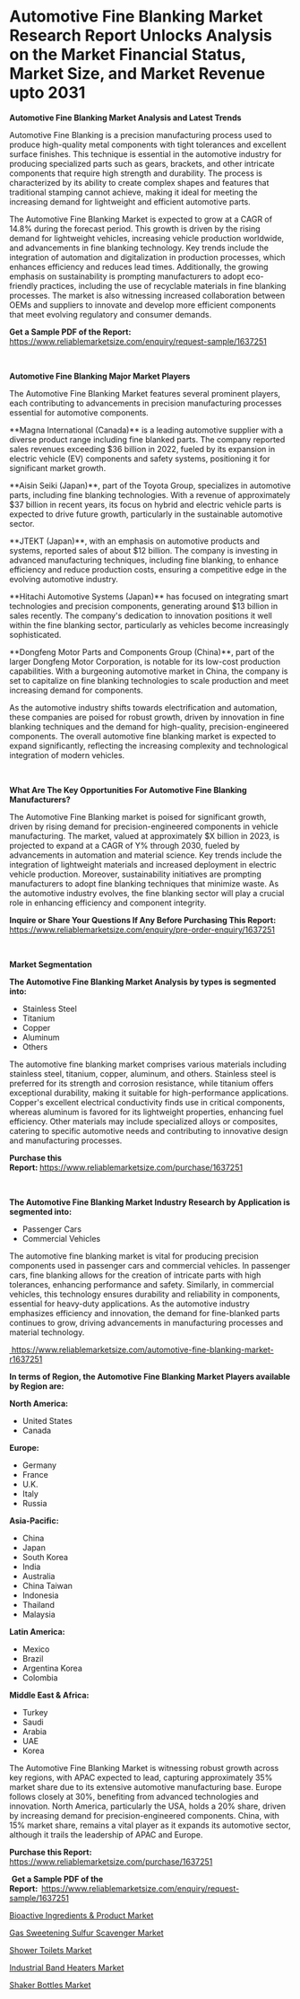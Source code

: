 <p><h1>Automotive Fine Blanking Market Research Report Unlocks Analysis on the Market Financial Status, Market Size, and Market Revenue upto 2031</h1></p><p><strong>Automotive Fine Blanking Market Analysis and Latest Trends</strong></p>
<p><p>Automotive Fine Blanking is a precision manufacturing process used to produce high-quality metal components with tight tolerances and excellent surface finishes. This technique is essential in the automotive industry for producing specialized parts such as gears, brackets, and other intricate components that require high strength and durability. The process is characterized by its ability to create complex shapes and features that traditional stamping cannot achieve, making it ideal for meeting the increasing demand for lightweight and efficient automotive parts.</p><p>The Automotive Fine Blanking Market is expected to grow at a CAGR of 14.8% during the forecast period. This growth is driven by the rising demand for lightweight vehicles, increasing vehicle production worldwide, and advancements in fine blanking technology. Key trends include the integration of automation and digitalization in production processes, which enhances efficiency and reduces lead times. Additionally, the growing emphasis on sustainability is prompting manufacturers to adopt eco-friendly practices, including the use of recyclable materials in fine blanking processes. The market is also witnessing increased collaboration between OEMs and suppliers to innovate and develop more efficient components that meet evolving regulatory and consumer demands.</p></p>
<p><strong>Get a Sample PDF of the Report:&nbsp;</strong> <a href="https://www.reliablemarketsize.com/enquiry/request-sample/1637251">https://www.reliablemarketsize.com/enquiry/request-sample/1637251</a></p>
<p>&nbsp;</p>
<p><strong>Automotive Fine Blanking Major Market Players</strong></p>
<p><p>The Automotive Fine Blanking Market features several prominent players, each contributing to advancements in precision manufacturing processes essential for automotive components. </p><p>**Magna International (Canada)** is a leading automotive supplier with a diverse product range including fine blanked parts. The company reported sales revenues exceeding $36 billion in 2022, fueled by its expansion in electric vehicle (EV) components and safety systems, positioning it for significant market growth.</p><p>**Aisin Seiki (Japan)**, part of the Toyota Group, specializes in automotive parts, including fine blanking technologies. With a revenue of approximately $37 billion in recent years, its focus on hybrid and electric vehicle parts is expected to drive future growth, particularly in the sustainable automotive sector.</p><p>**JTEKT (Japan)**, with an emphasis on automotive products and systems, reported sales of about $12 billion. The company is investing in advanced manufacturing techniques, including fine blanking, to enhance efficiency and reduce production costs, ensuring a competitive edge in the evolving automotive industry.</p><p>**Hitachi Automotive Systems (Japan)** has focused on integrating smart technologies and precision components, generating around $13 billion in sales recently. The company's dedication to innovation positions it well within the fine blanking sector, particularly as vehicles become increasingly sophisticated.</p><p>**Dongfeng Motor Parts and Components Group (China)**, part of the larger Dongfeng Motor Corporation, is notable for its low-cost production capabilities. With a burgeoning automotive market in China, the company is set to capitalize on fine blanking technologies to scale production and meet increasing demand for components.</p><p>As the automotive industry shifts towards electrification and automation, these companies are poised for robust growth, driven by innovation in fine blanking techniques and the demand for high-quality, precision-engineered components. The overall automotive fine blanking market is expected to expand significantly, reflecting the increasing complexity and technological integration of modern vehicles.</p></p>
<p>&nbsp;</p>
<p><strong>What Are The Key Opportunities For Automotive Fine Blanking Manufacturers?</strong></p>
<p><p>The Automotive Fine Blanking market is poised for significant growth, driven by rising demand for precision-engineered components in vehicle manufacturing. The market, valued at approximately $X billion in 2023, is projected to expand at a CAGR of Y% through 2030, fueled by advancements in automation and material science. Key trends include the integration of lightweight materials and increased deployment in electric vehicle production. Moreover, sustainability initiatives are prompting manufacturers to adopt fine blanking techniques that minimize waste. As the automotive industry evolves, the fine blanking sector will play a crucial role in enhancing efficiency and component integrity.</p></p>
<p><strong>Inquire or Share Your Questions If Any Before Purchasing This Report:</strong> <a href="https://www.reliablemarketsize.com/enquiry/pre-order-enquiry/1637251">https://www.reliablemarketsize.com/enquiry/pre-order-enquiry/1637251</a></p>
<p>&nbsp;</p>
<p><strong>Market Segmentation</strong></p>
<p><strong>The Automotive Fine Blanking Market Analysis by types is segmented into:</strong></p>
<p><ul><li>Stainless Steel</li><li>Titanium</li><li>Copper</li><li>Aluminum</li><li>Others</li></ul></p>
<p><p>The automotive fine blanking market comprises various materials including stainless steel, titanium, copper, aluminum, and others. Stainless steel is preferred for its strength and corrosion resistance, while titanium offers exceptional durability, making it suitable for high-performance applications. Copper's excellent electrical conductivity finds use in critical components, whereas aluminum is favored for its lightweight properties, enhancing fuel efficiency. Other materials may include specialized alloys or composites, catering to specific automotive needs and contributing to innovative design and manufacturing processes.</p></p>
<p><strong>Purchase this Report:&nbsp;</strong><a href="https://www.reliablemarketsize.com/purchase/1637251">https://www.reliablemarketsize.com/purchase/1637251</a></p>
<p>&nbsp;</p>
<p><strong>The Automotive Fine Blanking Market Industry Research by Application is segmented into:</strong></p>
<p><ul><li>Passenger Cars</li><li>Commercial Vehicles</li></ul></p>
<p><p>The automotive fine blanking market is vital for producing precision components used in passenger cars and commercial vehicles. In passenger cars, fine blanking allows for the creation of intricate parts with high tolerances, enhancing performance and safety. Similarly, in commercial vehicles, this technology ensures durability and reliability in components, essential for heavy-duty applications. As the automotive industry emphasizes efficiency and innovation, the demand for fine-blanked parts continues to grow, driving advancements in manufacturing processes and material technology.</p></p>
<p><a href="https://www.reliablemarketsize.com/automotive-fine-blanking-market-r1637251">&nbsp;https://www.reliablemarketsize.com/automotive-fine-blanking-market-r1637251</a></p>
<p><strong>In terms of Region, the Automotive Fine Blanking Market Players available by Region are:</strong></p>
<p>
    <p> <strong> North America: </strong>
        <ul>
            <li>United States</li>
            <li>Canada</li>
        </ul>
        </p> 
    <p> <strong> Europe: </strong>
        <ul>
            <li>Germany</li>
            <li>France</li>
            <li>U.K.</li>
            <li>Italy</li>
            <li>Russia</li>
        </ul>
        </p> 
    <p> <strong> Asia-Pacific: </strong>
        <ul>
            <li>China</li>
            <li>Japan</li>
            <li>South Korea</li>
            <li>India</li>
            <li>Australia</li>
            <li>China Taiwan</li>
            <li>Indonesia</li>
            <li>Thailand</li>
            <li>Malaysia</li>
        </ul>
        </p> 
    <p> <strong> Latin America: </strong>
        <ul>
            <li>Mexico</li>
            <li>Brazil</li>
            <li>Argentina Korea</li>
            <li>Colombia</li>
        </ul>
        </p> 
    <p> <strong> Middle East & Africa: </strong>
        <ul>
            <li>Turkey</li>
            <li>Saudi</li>
            <li>Arabia</li>
            <li>UAE</li>
            <li>Korea</li>
        </ul>
    </p>
    </p>
<p><p>The Automotive Fine Blanking Market is witnessing robust growth across key regions, with APAC expected to lead, capturing approximately 35% market share due to its extensive automotive manufacturing base. Europe follows closely at 30%, benefiting from advanced technologies and innovation. North America, particularly the USA, holds a 20% share, driven by increasing demand for precision-engineered components. China, with 15% market share, remains a vital player as it expands its automotive sector, although it trails the leadership of APAC and Europe.</p></p>
<p><strong>Purchase this Report: </strong><a href="https://www.reliablemarketsize.com/purchase/1637251">https://www.reliablemarketsize.com/purchase/1637251</a></p>
<p>&nbsp;<strong>Get a Sample PDF of the Report:&nbsp;&nbsp;</strong><a href="https://www.reliablemarketsize.com/enquiry/request-sample/1637251">https://www.reliablemarketsize.com/enquiry/request-sample/1637251</a></p>
<p><strong></strong></p>
<p><p><a href="https://medium.com/@uding9144_8015/insights-into-the-bioactive-ingredients-product-market-size-which-is-expanding-with-a-12-1-a1aaff9f5aac">Bioactive Ingredients & Product Market</a></p><p><a href="https://medium.com/@uding9144_8015/market-leaders-and-laggards-global-gas-sweetening-sulfur-scavenger-market-trends-and-forecast-948d405a72c5?postPublishedType=repub">Gas Sweetening Sulfur Scavenger Market</a></p><p><a href="https://issuu.com/reportprime-2/docs/shower-toilets-market-size-2030.ppt_1a3a0f9f27e3af">Shower Toilets Market</a></p><p><a href="https://www.linkedin.com/pulse/industrial-band-heaters-market-segmentation-geographical-zl1le?trackingId=13%2B%2BaNTGQt%2BhYydt9DzYYg%3D%3D">Industrial Band Heaters Market</a></p><p><a href="https://issuu.com/reportprime-2/docs/shaker-bottles-market-size-2030.ppt_403d09c4a5e0df">Shaker Bottles Market</a></p></p>